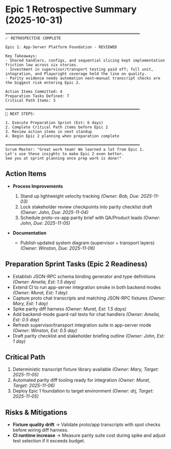 # Epic 1 Retrospective Summary (2025-10-31)

```
═══════════════════════════════════════════════════════════
✅ RETROSPECTIVE COMPLETE

Epic 1: App-Server Platform Foundation - REVIEWED

Key Takeaways:
- Shared handlers, configs, and sequential slicing kept implementation friction low across six stories.
- Investment in supervisor/transport testing paid off; full unit, integration, and Playwright coverage held the line on quality.
- Parity evidence needs automation next—manual transcript checks are the biggest risk entering Epic 2.

Action Items Committed: 4
Preparation Tasks Defined: 7
Critical Path Items: 3

═══════════════════════════════════════════════════════════
🎯 NEXT STEPS:

1. Execute Preparation Sprint (Est: 6 days)
2. Complete Critical Path items before Epic 2
3. Review action items in next standup
4. Begin Epic 2 planning when preparation complete

═══════════════════════════════════════════════════════════
Scrum Master: "Great work team! We learned a lot from Epic 1.
Let's use these insights to make Epic 2 even better.
See you at sprint planning once prep work is done!"
```

## Action Items

- **Process Improvements**
  1. Stand up lightweight velocity tracking _(Owner: Bob, Due: 2025-11-03)_
  2. Lock stakeholder review checkpoints into parity checklist draft _(Owner: John, Due: 2025-11-04)_
  3. Schedule proto-vs-app parity brief with QA/Product leads _(Owner: John, Due: 2025-11-05)_

- **Documentation**
  - Publish updated system diagram (supervisor + transport layers) _(Owner: Winston, Due: 2025-11-06)_

## Preparation Sprint Tasks (Epic 2 Readiness)

- Establish JSON-RPC schema binding generator and type definitions _(Owner: Amelia, Est: 1.5 days)_
- Extend CI to run app-server integration smoke in both backend modes _(Owner: Murat, Est: 1 day)_
- Capture proto chat transcripts and matching JSON-RPC fixtures _(Owner: Mary, Est: 1 day)_
- Spike parity diff harness _(Owner: Murat, Est: 1.5 days)_
- Add backend-mode guard-rail tests for chat handlers _(Owner: Amelia, Est: 0.5 day)_
- Refresh supervisor/transport integration suite in app-server mode _(Owner: Winston, Est: 0.5 day)_
- Draft parity checklist and stakeholder briefing outline _(Owner: John, Est: 1 day)_

## Critical Path

1. Deterministic transcript fixture library available _(Owner: Mary, Target: 2025-11-05)_
2. Automated parity diff tooling ready for integration _(Owner: Murat, Target: 2025-11-06)_
3. Deploy Epic 1 foundation to target environment _(Owner: drj, Target: 2025-11-05)_

## Risks & Mitigations

- **Fixture quality drift** → Validate proto/app transcripts with spot checks before wiring diff harness.
- **CI runtime increase** → Measure parity suite cost during spike and adjust test selection if it exceeds budget.
